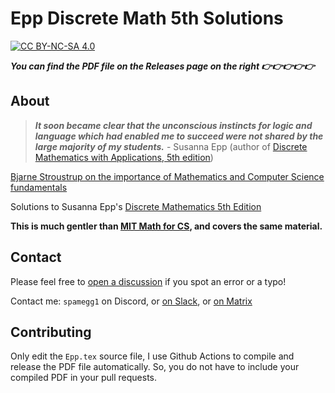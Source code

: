 # Epp Discrete Math 5th Solutions

[![CC BY-NC-SA 4.0][cc-by-nc-sa-shield]][cc-by-nc-sa]

***You can find the PDF file on the Releases page on the right 👉👉👉👉👉***

## About

> ***It soon became clear that the unconscious instincts for logic and language which had enabled me to succeed were not shared by the large majority of my students.*** - Susanna Epp (author of [Discrete Mathematics with Applications, 5th edition](https://www.amazon.com/Discrete-Mathematics-Applications-Susanna-Epp-ebook/dp/B07M87BWRC))

[Bjarne Stroustrup on the importance of Mathematics and Computer Science fundamentals](https://www.youtube.com/watch?v=-QxI-RP6-HM)

Solutions to Susanna Epp's [Discrete Mathematics 5th Edition](https://www.amazon.com/Discrete-Mathematics-Applications-Susanna-Epp-ebook/dp/B07M87BWRC)

**This is much gentler than [MIT Math for CS](https://github.com/spamegg1/Math-for-CS-solutions), and covers the same material.**

## Contact

Please feel free to [open a discussion](https://github.com/spamegg1/Epp-Discrete-Math-5th-solutions/discussions) if you spot an error or a typo!

Contact me: `spamegg1` on Discord, or [on Slack](https://join.slack.com/t/spamegg/shared_invite/zt-1vhzofzrl-ucBjeQEQkl9Ol3wpvL9VPw), or [on Matrix](https://matrix.to/#/!GQFJgtvxFByBVixTAi:matrix.org?via=matrix.org)

## Contributing

Only edit the `Epp.tex` source file, I use Github Actions to compile and release the PDF file automatically.
So, you do not have to include your compiled PDF in your pull requests.

[cc-by-nc-sa]: http://creativecommons.org/licenses/by-nc-sa/4.0/
[cc-by-nc-sa-shield]: https://img.shields.io/badge/License-CC%20BY--NC--SA%204.0-lightgrey.svg
